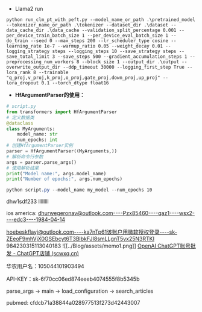 - Llama2 run
```shell
python run_clm_pt_with_peft.py --model_name_or_path .\pretrained_model --tokenizer_name_or_path .\tokenizer --dataset_dir .\dataset --data_cache_dir .\data_cache --validation_split_percentage 0.001 --per_device_train_batch_size 1 --per_device_eval_batch_size 1 --do_train --seed 0 --max_steps 200 --lr_scheduler_type cosine --learning_rate 1e-7 --warmup_ratio 0.05 --weight_decay 0.01 --logging_strategy steps --logging_steps 10 --save_strategy steps --save_total_limit 3 --save_steps 500 --gradient_accumulation_steps 1 --preprocessing_num_workers 8 --block_size 1 --output_dir .\output --overwrite_output_dir --ddp_timeout 30000 --logging_first_step True --lora_rank 8 --trainable "q_proj,v_proj,k_proj,o_proj,gate_proj,down_proj,up_proj" --lora_dropout 0.1 --torch_dtype float16
```

- **HfArgumentParser的使用：**

```PYTHON
# script.py
from transformers import HfArgumentParser
# 定义数据类
@dataclass
class MyArguments:
    model_name: str
    num_epochs: int
# 创建HfArgumentParser实例
parser = HfArgumentParser((MyArguments,))
# 解析命令行参数
args = parser.parse_args()
# 使用解析结果
print("Model name:", args.model_name)
print("Number of epochs:", args.num_epochs)
```
```CSS
python script.py --model_name my_model --num_epochs 10
```

dhw1sdf233
llllllll

ios america: dhurwegeronav@outlook.com----Pzx85460----qaz1----wsx2----edc3----1984-04-14

hoebeskflayj@outlook.com----ka7nTp61该账户用微软授权登录----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
984230315113040183
![[../Blog/assets/memo1.png]]
[OpenAI ChatGPT账号批发 - ChatGPT店铺 (scwxq.cn)](https://shop.scwxq.cn/)

华农用户名：105044101903494

API-KEY：sk-6f70cc06ed874eeeb4074555f8b5345b

parse_args -> main -> load_configuration -> search_articles

pubmed: cfdcb71a38844a028977513f273d42443007